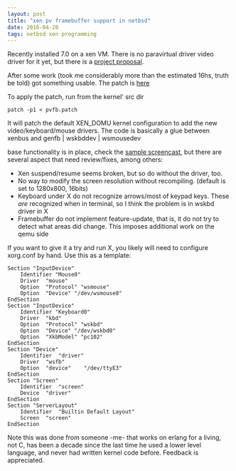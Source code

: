 ```yaml
---
layout: post
title: "xen pv framebuffer support in netbsd"
date: 2016-04-20
tags: netbsd xen programming
---
```

Recently installed 7.0 on a xen VM. There is no paravirtual driver video driver for it yet,
but there is a [project proposal](http://wiki.netbsd.org/projects/project/xen-domu-pvfb/).

After some work (took me considerably more than the estimated 16hs, truth be told)
got something usable.  The patch is [here]({{site.url}}/patches/pvfb.patch)

To apply the patch, run from the kernel' src dir

    patch -p1 < pvfb.patch  

It will patch the default XEN_DOMU kernel configuration to add the new video/keyboard/mouse drivers.
The code is basically a glue between xenbus and genfb | wskbddev | wsmousedev

base functionality is in place, check the [sample screencast](https://sendvid.com/6q7j2yju), 
but there are several aspect that need review/fixes, among others:

* Xen suspend/resume seems broken, but so do without the driver, too.
* No way to modify the screen resolution without recompiling. (default is set to 1280x800, 16bits) 
* Keyboard under X do not recognize arrows/most of keypad keys. These *are* recognized when in terminal, so I think the problem is in wskbd driver in X
* Framebuffer do not implement feature-update, that is, it do not try to detect what areas did change. This imposes additional work on the qemu side

If you want to give it a try and run X,  you likely will need to configure xorg.conf by hand. Use this as a template:

    Section "InputDevice"
    	Identifier "Mouse0"
        Driver	"mouse"
        Option	"Protocol" "wsmouse"
        Option	"Device" "/dev/wsmouse0"
    EndSection
    Section "InputDevice"
        Identifier "Keyboard0"
        Driver	"kbd"
        Option	"Protocol" "wskbd"
        Option	"Device" "/dev/wskbd0"
        Option	"XkbModel" "pc102"
    EndSection
    Section "Device"
        Identifier	"driver"
        Driver	"wsfb"
        Option	"device"	"/dev/ttyE3"
    EndSection
    Section "Screen"
        Identifier	"screen"
        Device	"driver"
    EndSection
    Section "ServerLayout"
        Identifier	"Builtin Default Layout"
        Screen	"screen"
    EndSection

Note this was done from someone -me- that works on erlang for a living, not C, has been a decade since the last time he used a lower level language, and never had written kernel code before.
Feedback is appreciated. 
